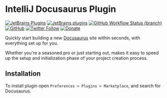 # IntelliJ Docusaurus Plugin

[![JetBrains Plugins](https://img.shields.io/jetbrains/plugin/v/21411-docusaurus)](https://plugins.jetbrains.com/plugin/21411-docusaurus)
[![JetBrains plugins](https://img.shields.io/jetbrains/plugin/d/21411-docusaurus)](https://plugins.jetbrains.com/plugin/21411-docusaurus/versions)
[![GitHub Workflow Status (branch)](https://img.shields.io/github/actions/workflow/status/KartanHQ/intellij-docusaurus/build.yml?branch=master)](https://github.com/KartanHQ/intellij-docusaurus/actions/workflows/build.yml)
[![GitHub](https://img.shields.io/github/license/KartanHQ/intellij-docusaurus)](https://github.com/KartanHQ/intellij-docusaurus/blob/master/LICENSE)
[![Twitter Follow](https://img.shields.io/badge/follow-%40nekofar-1DA1F2?logo=twitter&style=flat)](https://twitter.com/nekofar)
[![Donate](https://img.shields.io/badge/donate-nekofar.crypto-a2b9bc?logo=ko-fi&logoColor=white)](https://ud.me/nekofar.crypto)


<!-- Plugin description -->
Quickly start building a new [Docusaurus](https://docusaurus.io) site within seconds, with everything set up for you.

Whether you're a seasoned pro or just starting out, makes it easy to speed up the setup and initialization phase of your project creation process.
<!-- Plugin description end -->

## Installation

To install plugin open `Preferences > Plugins > Marketplace`, and search for Docusaurus.

